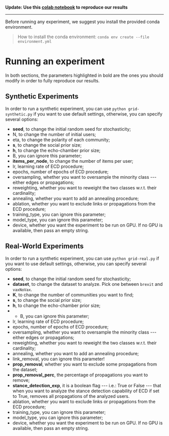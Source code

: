 **Update: Use this [colab notebook](https://colab.research.google.com/drive/1s0wEW3IvUfrUZOcsXMo_GqTwISt63R8F?usp=sharing) to reproduce our results**

---

Before running any experiment, we suggest you install the provided conda environment.
> How to install the conda environment: ```conda env create --file environment.yml```

# Running an experiment
In both sections, the parameters highlighted in bold are the ones you should modify in order to fully reproduce our results.

## Synthetic Experiments

In order to run a synthetic experiment, you can use ```python grid-synthetic.py``` if you want to use default settings, otherwise, you can specify several options:
* **seed**, to change the initial random seed for stochasticity;
* N, to change the number of initial users;
* eta, to change the polarity of each community;
* **s**, to change the social prior size;
* **h**, to change the echo-chamber prior size;
* B, you can ignore this parameter;
* **items_per_node**, to change the number of items per user;
* lr, learning rate of ECD procedure;
* epochs, number of epochs of ECD procedure;
* oversampling, whether you want to oversample the minority class --- either edges or propagations;
* reweighting, whether you want to reweight the two classes w.r.t. their cardinality;
* annealing, whether you want to add an annealing procedure;
* ablation, whether you want to exclude links or propagations from the ECD procedure;
* training_type, you can ignore this parameter;
* model_type, you can ignore this parameter;
* device, whether you want the experiment to be run on GPU. If no GPU is available, then pass an empty string.

## Real-World Experiments

In order to run a synthetic experiment, you can use ```python grid-real.py``` if you want to use default settings, otherwise, you can specify several options:
* **seed**, to change the initial random seed for stochasticity;
* **dataset**, to change the dataset to analyze. Pick one between ```brexit``` and ```vaxNoVax```.
* **K**, to change the number of communities you want to find;
* **s**, to change the social prior size;
* **h**, to change the echo-chamber prior size;
* * B, you can ignore this parameter;
* lr, learning rate of ECD procedure;
* epochs, number of epochs of ECD procedure;
* oversampling, whether you want to oversample the minority class --- either edges or propagations;
* reweighting, whether you want to reweight the two classes w.r.t. their cardinality;
* annealing, whether you want to add an annealing procedure;
* link_removal, you can ignore this parameter!
* **prop_removal**, whether you want to exclude some propagations from the dataset;
* **prop_removal_perc**, the percentage of propagations you want to remove;
* **stance_detection_exp**, it is a boolean flag --- i.e.: True or False --- that when you want to analyze the stance detection capability of ECD if set to True, removes all propagations of the analyzed users.
* ablation, whether you want to exclude links or propagations from the ECD procedure;
* training_type, you can ignore this parameter;
* model_type, you can ignore this parameter;
* device, whether you want the experiment to be run on GPU. If no GPU is available, then pass an empty string.

